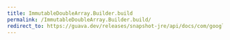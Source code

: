 ```yaml
---
title: ImmutableDoubleArray.Builder.build
permalink: /ImmutableDoubleArray.Builder.build/
redirect_to: https://guava.dev/releases/snapshot-jre/api/docs/com/google/common/primitives/ImmutableDoubleArray.Builder.html#build--
---
```

